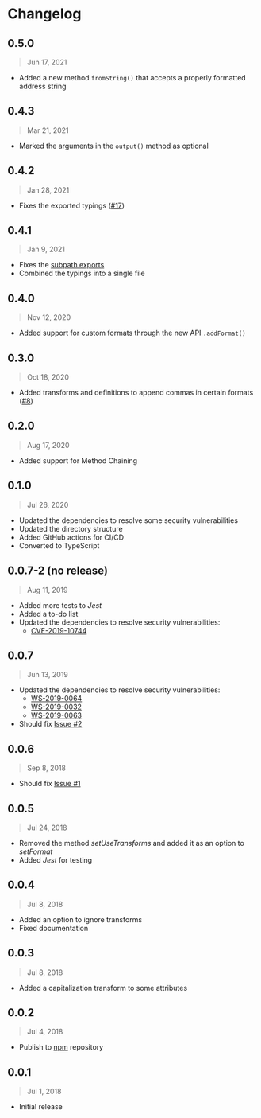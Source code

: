 # Changelog

## 0.5.0

> Jun 17, 2021

- Added a new method `fromString()` that accepts a properly formatted address
  string

## 0.4.3

> Mar 21, 2021

- Marked the arguments in the `output()` method as optional

## 0.4.2

> Jan 28, 2021

- Fixes the exported typings ([#17](https://github.com/joaocarmo/i18n-postal-address/issues/17))

## 0.4.1

> Jan 9, 2021

- Fixes the [subpath exports](https://nodejs.org/api/packages.html#packages_subpath_exports)
- Combined the typings into a single file

## 0.4.0

> Nov 12, 2020

- Added support for custom formats through the new API `.addFormat()`

## 0.3.0

> Oct 18, 2020

- Added transforms and definitions to append commas in certain formats
  ([#8](https://github.com/joaocarmo/i18n-postal-address/issues/8))

## 0.2.0

> Aug 17, 2020

- Added support for Method Chaining

## 0.1.0

> Jul 26, 2020

- Updated the dependencies to resolve some security vulnerabilities
- Updated the directory structure
- Added GitHub actions for CI/CD
- Converted to TypeScript

## 0.0.7-2 (no release)

> Aug 11, 2019

- Added more tests to _Jest_
- Added a to-do list
- Updated the dependencies to resolve security vulnerabilities:
  - [CVE-2019-10744](https://github.com/lodash/lodash/pull/4336)

## 0.0.7

> Jun 13, 2019

- Updated the dependencies to resolve security vulnerabilities:
  - [WS-2019-0064](https://github.com/wycats/handlebars.js/compare/v4.1.1...v4.1.2)
  - [WS-2019-0032](https://github.com/nodeca/js-yaml/issues/475)
  - [WS-2019-0063](https://github.com/nodeca/js-yaml/pull/480)
- Should fix [Issue \#2](https://github.com/joaocarmo/i18n-postal-address/issues/2)

## 0.0.6

> Sep 8, 2018

- Should fix [Issue \#1](https://github.com/joaocarmo/i18n-postal-address/issues/1)

## 0.0.5

> Jul 24, 2018

- Removed the method _setUseTransforms_ and added it as an option to _setFormat_
- Added _Jest_ for testing

## 0.0.4

> Jul 8, 2018

- Added an option to ignore transforms
- Fixed documentation

## 0.0.3

> Jul 8, 2018

- Added a capitalization transform to some attributes

## 0.0.2

> Jul 4, 2018

- Publish to [npm](https://www.npmjs.com) repository

## 0.0.1

> Jul 1, 2018

- Initial release
